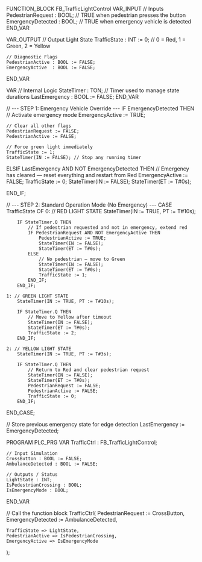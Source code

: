 FUNCTION_BLOCK FB_TrafficLightControl
VAR_INPUT
    // Inputs
    PedestrianRequest : BOOL;   // TRUE when pedestrian presses the button
    EmergencyDetected : BOOL;   // TRUE when emergency vehicle is detected
END_VAR

VAR_OUTPUT
    // Output Light State
    TrafficState : INT := 0;    // 0 = Red, 1 = Green, 2 = Yellow

    // Diagnostic Flags
    PedestrianActive : BOOL := FALSE;
    EmergencyActive  : BOOL := FALSE;
END_VAR

VAR
    // Internal Logic
    StateTimer : TON;           // Timer used to manage state durations
    LastEmergency : BOOL := FALSE;
END_VAR


// --- STEP 1: Emergency Vehicle Override ---
IF EmergencyDetected THEN
    // Activate emergency mode
    EmergencyActive := TRUE;

    // Clear all other flags
    PedestrianRequest := FALSE;
    PedestrianActive := FALSE;

    // Force green light immediately
    TrafficState := 1;
    StateTimer(IN := FALSE); // Stop any running timer

ELSIF LastEmergency AND NOT EmergencyDetected THEN
    // Emergency has cleared — reset everything and restart from Red
    EmergencyActive := FALSE;
    TrafficState := 0;
    StateTimer(IN := FALSE);
    StateTimer(ET := T#0s);

END_IF;

// --- STEP 2: Standard Operation Mode (No Emergency) ---
CASE TrafficState OF
    0: // RED LIGHT STATE
        StateTimer(IN := TRUE, PT := T#10s);

        IF StateTimer.Q THEN
            // If pedestrian requested and not in emergency, extend red
            IF PedestrianRequest AND NOT EmergencyActive THEN
                PedestrianActive := TRUE;
                StateTimer(IN := FALSE);
                StateTimer(ET := T#0s);
            ELSE
                // No pedestrian — move to Green
                StateTimer(IN := FALSE);
                StateTimer(ET := T#0s);
                TrafficState := 1;
            END_IF;
        END_IF;

    1: // GREEN LIGHT STATE
        StateTimer(IN := TRUE, PT := T#10s);

        IF StateTimer.Q THEN
            // Move to Yellow after timeout
            StateTimer(IN := FALSE);
            StateTimer(ET := T#0s);
            TrafficState := 2;
        END_IF;

    2: // YELLOW LIGHT STATE
        StateTimer(IN := TRUE, PT := T#3s);

        IF StateTimer.Q THEN
            // Return to Red and clear pedestrian request
            StateTimer(IN := FALSE);
            StateTimer(ET := T#0s);
            PedestrianRequest := FALSE;
            PedestrianActive := FALSE;
            TrafficState := 0;
        END_IF;
END_CASE;

// Store previous emergency state for edge detection
LastEmergency := EmergencyDetected;

PROGRAM PLC_PRG
VAR
    TrafficCtrl : FB_TrafficLightControl;

    // Input Simulation
    CrossButton : BOOL := FALSE;
    AmbulanceDetected : BOOL := FALSE;

    // Outputs / Status
    LightState : INT;
    IsPedestrianCrossing : BOOL;
    IsEmergencyMode : BOOL;
END_VAR

// Call the function block
TrafficCtrl(
    PedestrianRequest := CrossButton,
    EmergencyDetected := AmbulanceDetected,

    TrafficState => LightState,
    PedestrianActive => IsPedestrianCrossing,
    EmergencyActive => IsEmergencyMode
);
